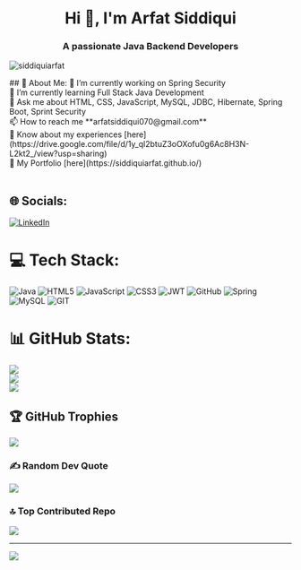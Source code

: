 <h1 align="center">Hi 👋, I'm Arfat Siddiqui</h1>
<h3 align="center">A passionate Java Backend Developers</h3>



<p align="left"> <img src="https://komarev.com/ghpvc/?username=siddiquiarfat&label=Profile%20views&color=0e75b6&style=flat" alt="siddiquiarfat" /> </p>
## 💫 About Me:
🔭 I’m currently working on Spring Security<br>🌱 I’m currently learning Full Stack Java Development<br>💬 Ask me about HTML, CSS, JavaScript, MySQL, JDBC, Hibernate, Spring Boot, Sprint Security<br>
📫 How to reach me **arfatsiddiqui070@gmail.com** <br>
📄 Know about my experiences [here](https://drive.google.com/file/d/1y_ql2btuZ3oOXofu0g6Ac8H3N-L2kt2_/view?usp=sharing)<br>
📘 My Portfolio [here](https://siddiquiarfat.github.io/)<br><br>



## 🌐 Socials:
[![LinkedIn](https://img.shields.io/badge/LinkedIn-%230077B5.svg?logo=linkedin&logoColor=white)](https://linkedin.com/in/arfat-siddiqui-431218205) 

# 💻 Tech Stack:
![Java](https://img.shields.io/badge/java-%23ED8B00.svg?style=for-the-badge&logo=java&logoColor=white) ![HTML5](https://img.shields.io/badge/html5-%23E34F26.svg?style=for-the-badge&logo=html5&logoColor=white) ![JavaScript](https://img.shields.io/badge/javascript-%23323330.svg?style=for-the-badge&logo=javascript&logoColor=%23F7DF1E) ![CSS3](https://img.shields.io/badge/css3-%231572B6.svg?style=for-the-badge&logo=css3&logoColor=white) ![JWT](https://img.shields.io/badge/JWT-black?style=for-the-badge&logo=JSON%20web%20tokens) ![GitHub](https://img.shields.io/badge/GitHub-%23121011.svg?style=for-the-badge&logo=github&logoColor=white) ![Spring](https://img.shields.io/badge/spring-%236DB33F.svg?style=for-the-badge&logo=spring&logoColor=white) ![MySQL](https://img.shields.io/badge/mysql-%2300f.svg?style=for-the-badge&logo=mysql&logoColor=white) ![GIT](https://img.shields.io/badge/Git-fc6d26?style=for-the-badge&logo=git&logoColor=white)
# 📊 GitHub Stats:
![](https://github-readme-stats.vercel.app/api?username=SiddiquiArfat&theme=blueberry&hide_border=false&include_all_commits=false&count_private=false)<br/>
![](https://github-readme-streak-stats.herokuapp.com/?user=SiddiquiArfat&theme=blueberry&hide_border=false)<br/>
![](https://github-readme-stats.vercel.app/api/top-langs/?username=SiddiquiArfat&theme=blueberry&hide_border=false&include_all_commits=false&count_private=false&layout=compact)

## 🏆 GitHub Trophies
![](https://github-profile-trophy.vercel.app/?username=SiddiquiArfat&theme=matrix&no-frame=false&no-bg=false&margin-w=4)

### ✍️ Random Dev Quote
![](https://quotes-github-readme.vercel.app/api?type=horizontal&theme=dark)

### 🔝 Top Contributed Repo
![](https://github-contributor-stats.vercel.app/api?username=SiddiquiArfat&limit=5&theme=radical&combine_all_yearly_contributions=true)

---
[![](https://visitcount.itsvg.in/api?id=SiddiquiArfat&icon=6&color=3)](https://visitcount.itsvg.in)

